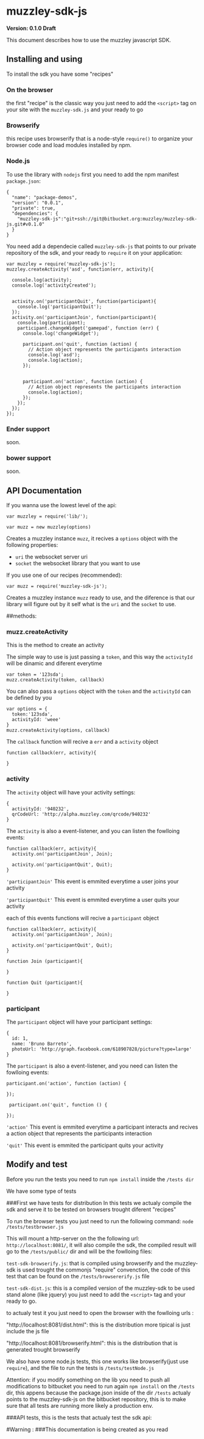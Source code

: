 # muzzley-sdk-js

**Version: 0.1.0 Draft**

This document describes how to use the muzzley javascript SDK.

## Installing and using
To install the sdk you have some "recipes"


### On the browser
the first "recipe" is the classic way you just need to add the `<script>` tag on your site with the `muzzley-sdk.js` and your ready to go

### Browserify
this recipe uses browserify that is a node-style `require()` to organize your browser code and load modules installed by npm.

### Node.js
To use the library with `nodejs` first you need to add the npm manifest `package.json`:

```
{
  "name": "package-demos",
  "version": "0.0.1",
  "private": true,
  "dependencies": {
    "muzzley-sdk-js":"git+ssh://git@bitbucket.org:muzzley/muzzley-sdk-js.git#v0.1.0"
  }
}
```
You need add a dependecie called `muzzley-sdk-js` that points to our private repository of the sdk, and your ready to `require` it on your application:

```
var muzzley = require('muzzley-sdk-js');
muzzley.createActivity('asd', function(err, activity){

  console.log(activity);
  console.log('activityCreated');


  activity.on('participantQuit', function(participant){
    console.log('participantQuit');
  });
  activity.on('participantJoin', function(participant){
    console.log(participant);
    participant.changeWidget('gamepad', function (err) {
      console.log('changeWidget');

      participant.on('quit', function (action) {
        // Action object represents the participants interaction
        console.log('asd');
        console.log(action);
      });


      participant.on('action', function (action) {
        // Action object represents the participants interaction
        console.log(action);
      });
    });
  });
});
```

### Ender support
soon.
### bower support
soon.

## API Documentation

If you wanna use the lowest level of the api:

```
var muzzley = require('lib/');

var muzz = new muzzley(options)
```

Creates a muzzley instance `muzz`, it recives a
`options` object with the following properties:

*   `uri` the websocket server uri
*   `socket` the websocket library that you want to use


If you use one of our recipes (recommended):

```
var muzz = require('muzzley-sdk-js');
```
Creates a muzzley instance `muzz` ready to use, and the diference is that our library will figure out by it self what is the `uri` and the `socket` to use.

##methods:

### muzz.createActivity

This is the method to create an activity

The simple way to use is just passing a `token`, and this way the `activityId` will be dinamic and diferent everytime

```
var token = '123sda';
muzz.createActivity(token, callback)
```

You can also pass a `options` object with the `token` and the `activityId` can be defined by you

```
var options = {
  token:'123sda',
  activityId: 'weee'
}
muzz.createActivity(options, callback)
```

The `callback` function will recive a `err` and a `activity` object

```
function callback(err, activity){
  
}
```
### activity

The `activity` object will have your activity settings:

```
{ 
  activityId: '940232',
  qrCodeUrl: 'http://alpha.muzzley.com/qrcode/940232' 
}
```

The `activity` is also a event-listener, and you can listen the fowlloing events:

```
function callback(err, activity){
  activity.on('participantJoin', Join);

  activity.on('participantQuit', Quit);
}
```

`'participantJoin'` This event is emmited everytime a user joins your activity

`'participantQuit'` This event is emmited everytime a user quits your activity


each of this events functions will recive a `participant` object

```
function callback(err, activity){
  activity.on('participantJoin', Join);

  activity.on('participantQuit', Quit);
}

function Join (participant){
  
}

function Quit (participant){
  
}
```

### participant

The `participant` object will have your participant settings:

```
{ 
  id: 1,
  name: 'Bruno Barreto',
  photoUrl: 'http://graph.facebook.com/618907828/picture?type=large'
}
```
The `participant` is also a event-listener, and you need can listen the fowlloing events:

```
participant.on('action', function (action) {
  
});

 participant.on('quit', function () {
  
});
```

`'action'` This event is emmited everytime a participant interacts and recives a action object that represents the participants interaction

`'quit'` This event is emmited the participant quits your activity



## Modify and test

Before you run the tests you need to run `npm install` inside the `/tests dir` 


We have some type of tests

###First we have tests for distribution
In this tests we actualy compile the sdk and serve it to be tested on browsers trought  diferent "recipes"

To run the browser tests you just need to run the following command: `node /tests/testbrowser.js`

This will mount a http-server on the the following url: `http://localhost:8081/`, it will also compile the sdk, the compiled result will go to the `/tests/public/` dir and will be the fowlloing files:

`test-sdk-browserify.js`: that is compiled using browserify and the muzzley-sdk is used trought the commonjs "require" convenction, the code of this test that can be found on the `/tests/browsererify.js` file


`test-sdk-dist.js`: this is a compiled version of the muzzley-sdk to be used stand alone (like jquery) you just need to add the `<script>` tag and your ready to go.

to actualy test it you just need to open the browser with the fowlloing urls :

"http://localhost:8081/dist.html": this is the distribution more tipical is just include the js file 

"http://localhost:8081/browserify.html": this is the distribution that is generated trought browserify


We also have some node.js tests, this one works like browserify(just use `require`), and the file to run the tests is `/tests/testNode.js`


Attention: if you modify something on the lib you need to push all modifications to bitbucket you need to run again `npm install` on the `/tests` dir, this appens because the package.json inside of the dir `/tests` actualy points to the muzzley-sdk-js on the bitbucket repository, this is to make sure that all tests are running more likely a production env.


###API tests, this is the tests that actualy test the sdk api:


#Warning :
###This documentation is being created as you read



